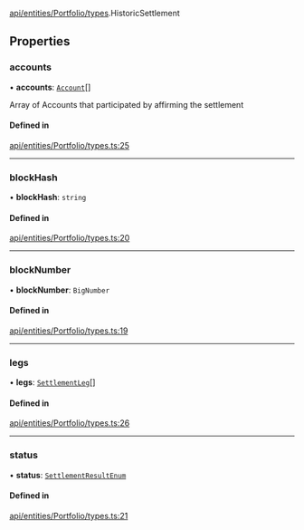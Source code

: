 [api/entities/Portfolio/types](../../../../../Modules/API/Entities/Portfolio/Types.md).HistoricSettlement

## Properties

### accounts

• **accounts**: [`Account`](../../../../../Classes/API/Entities/Account/Account.md)[]

Array of Accounts that participated by affirming the settlement

#### Defined in

[api/entities/Portfolio/types.ts:25](https://github.com/PolymeshAssociation/polymesh-sdk/blob/15be87e8/src/api/entities/Portfolio/types.ts#L25)

___

### blockHash

• **blockHash**: `string`

#### Defined in

[api/entities/Portfolio/types.ts:20](https://github.com/PolymeshAssociation/polymesh-sdk/blob/15be87e8/src/api/entities/Portfolio/types.ts#L20)

___

### blockNumber

• **blockNumber**: `BigNumber`

#### Defined in

[api/entities/Portfolio/types.ts:19](https://github.com/PolymeshAssociation/polymesh-sdk/blob/15be87e8/src/api/entities/Portfolio/types.ts#L19)

___

### legs

• **legs**: [`SettlementLeg`](SettlementLeg.md)[]

#### Defined in

[api/entities/Portfolio/types.ts:26](https://github.com/PolymeshAssociation/polymesh-sdk/blob/15be87e8/src/api/entities/Portfolio/types.ts#L26)

___

### status

• **status**: [`SettlementResultEnum`](../../../../../Enums/Types/SettlementResultEnum.md)

#### Defined in

[api/entities/Portfolio/types.ts:21](https://github.com/PolymeshAssociation/polymesh-sdk/blob/15be87e8/src/api/entities/Portfolio/types.ts#L21)
